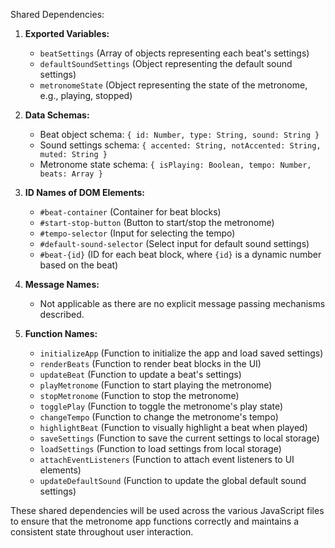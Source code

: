 Shared Dependencies:

1. **Exported Variables:**
   - `beatSettings` (Array of objects representing each beat's settings)
   - `defaultSoundSettings` (Object representing the default sound settings)
   - `metronomeState` (Object representing the state of the metronome, e.g., playing, stopped)

2. **Data Schemas:**
   - Beat object schema: `{ id: Number, type: String, sound: String }`
   - Sound settings schema: `{ accented: String, notAccented: String, muted: String }`
   - Metronome state schema: `{ isPlaying: Boolean, tempo: Number, beats: Array }`

3. **ID Names of DOM Elements:**
   - `#beat-container` (Container for beat blocks)
   - `#start-stop-button` (Button to start/stop the metronome)
   - `#tempo-selector` (Input for selecting the tempo)
   - `#default-sound-selector` (Select input for default sound settings)
   - `#beat-{id}` (ID for each beat block, where `{id}` is a dynamic number based on the beat)

4. **Message Names:**
   - Not applicable as there are no explicit message passing mechanisms described.

5. **Function Names:**
   - `initializeApp` (Function to initialize the app and load saved settings)
   - `renderBeats` (Function to render beat blocks in the UI)
   - `updateBeat` (Function to update a beat's settings)
   - `playMetronome` (Function to start playing the metronome)
   - `stopMetronome` (Function to stop the metronome)
   - `togglePlay` (Function to toggle the metronome's play state)
   - `changeTempo` (Function to change the metronome's tempo)
   - `highlightBeat` (Function to visually highlight a beat when played)
   - `saveSettings` (Function to save the current settings to local storage)
   - `loadSettings` (Function to load settings from local storage)
   - `attachEventListeners` (Function to attach event listeners to UI elements)
   - `updateDefaultSound` (Function to update the global default sound settings)

These shared dependencies will be used across the various JavaScript files to ensure that the metronome app functions correctly and maintains a consistent state throughout user interaction.